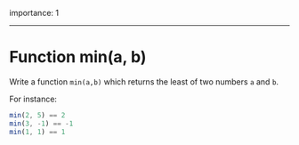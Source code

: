 importance: 1

---

# Function min(a, b)

Write a function `min(a,b)` which returns the least of two numbers `a` and `b`.

For instance:

```js
min(2, 5) == 2
min(3, -1) == -1
min(1, 1) == 1
```

